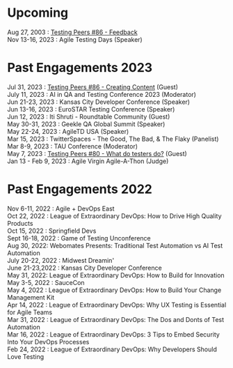 # Upcoming
Aug 27, 2003 : [Testing Peers #86 - Feedback]()  
Nov 13-16, 2023 : Agile Testing Days (Speaker)  


# Past Engagements 2023
Jul 31, 2023 : [Testing Peers #86  - Creating Content](https://testingpeers.com/?p=7147) (Guest)   
July 11, 2023 : AI in QA and Testing Conference 2023 (Moderator)  
Jun 21-23, 2023 : Kansas City Developer Conference (Speaker)  
Jun 13-16, 2023 : EuroSTAR Testing Conference (Speaker)  
Jun 12, 2023 : Iti Shruti - Roundtable Community (Guest)  
May 30-31, 2023 : Geekle QA Global Summit (Speaker)   
May 22-24, 2023 : AgileTD USA (Speaker)  
Mar 15, 2023 : TwitterSpaces - The Good, The Bad, & The Flaky (Panelist)  
Mar 8-9, 2023 : TAU Conference (Moderator)  
May 7, 2023 : [Testing Peers #80 - What do testers do?](https://testingpeers.com/?p=6442) (Guest)  
Jan 13 - Feb 9, 2023 : Agile Virgin Agile-A-Thon (Judge)

# Past Engagements 2022  
Nov 6-11, 2022 : Agile + DevOps East  
Oct 22, 2022 : League of Extraordinary DevOps: How to Drive High Quality Products    
Oct 15, 2022 : Springfield Devs    
Sept 16-18, 2022 : Game of Testing Unconference  
Aug 30, 2022: Webomates Presents: Traditional Test Automation vs AI Test Automation  
July 20-22, 2022 : Midwest Dreamin'   
June 21-23,2022 : Kansas City Developer Conference  
May 31, 2022:  League of Extraordinary DevOps: How to Build for Innovation  
May 3-5, 2022 : SauceCon  
May 4, 2022 : League of Extraordinary DevOps: How to Build Your Change Management Kit  
Apr 14, 2022 : League of Extraordinary DevOps: Why UX Testing is Essential for Agile Teams  
Mar 31, 2022 : League of Extraordinary DevOps: The Dos and Donts of Test Automation              
Mar 16, 2022 : League of Extraordinary DevOps: 3 Tips to Embed Security Into Your DevOps Processes  
Feb 24, 2022 : League of Extraordinary DevOps: Why Developers Should Love Testing  

